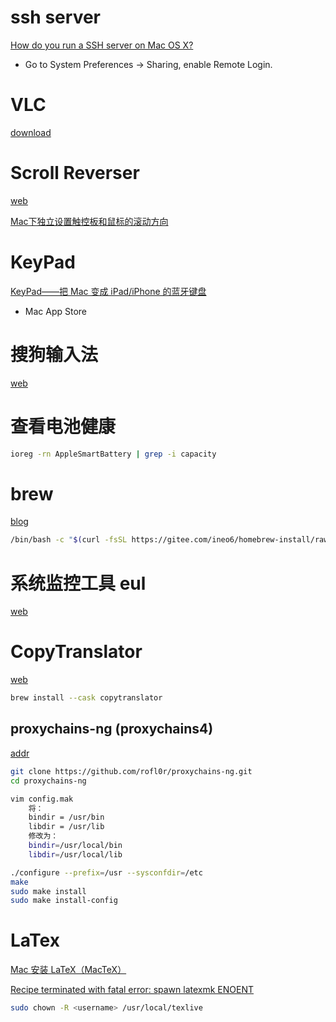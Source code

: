 

# ssh server

[How do you run a SSH server on Mac OS X?](https://superuser.com/questions/104929/how-do-you-run-a-ssh-server-on-mac-os-x) <br>
- Go to System Preferences -> Sharing, enable Remote Login.






# VLC

[download](https://mirrors.neusoft.edu.cn/videolan/vlc/3.0.16/macosx/vlc-3.0.16-arm64.dmg)


# Scroll Reverser

[web](https://pilotmoon.com/scrollreverser/)

[Mac下独立设置触控板和鼠标的滚动方向](https://www.jianshu.com/p/b14d6d8df099)


# KeyPad

[KeyPad——把 Mac 变成 iPad/iPhone 的蓝牙键盘](https://zhuanlan.zhihu.com/p/330685604) <br>
- Mac App Store


# 搜狗输入法

[web](https://pinyin.sogou.com/mac/)




# 查看电池健康

```bash
ioreg -rn AppleSmartBattery | grep -i capacity
```



# brew

[blog](Mac安装Homebrew的正确姿势)

```bash
/bin/bash -c "$(curl -fsSL https://gitee.com/ineo6/homebrew-install/raw/master/install.sh)"
```



# 系统监控工具 eul

[web](https://github.com/gao-sun/eul)



# CopyTranslator

[web](https://copytranslator.github.io/download/#%E4%B8%8B%E8%BD%BD)

```bash
brew install --cask copytranslator
```



## proxychains-ng (proxychains4)
[addr](https://medium.com/@xiaoqinglin2018/mac-osx-%E4%BD%BF%E7%94%A8proxychains-ng-91ba61472fdf)

```bash
git clone https://github.com/rofl0r/proxychains-ng.git
cd proxychains-ng

vim config.mak
    将：
    bindir = /usr/bin
    libdir = /usr/lib
    修改为：
    bindir=/usr/local/bin
    libdir=/usr/local/lib

./configure --prefix=/usr --sysconfdir=/etc
make
sudo make install
sudo make install-config
```



# LaTex

[Mac 安装 LaTeX（MacTeX）](https://blog.csdn.net/u013103952/article/details/108604747)

[Recipe terminated with fatal error: spawn latexmk ENOENT](https://stackoverflow.com/questions/68179318/recipe-terminated-with-fatal-error-spawn-latexmk-enoent) <br>
```bash
sudo chown -R <username> /usr/local/texlive
```


